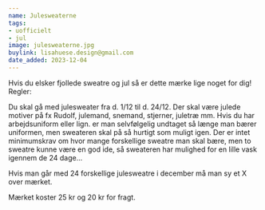 ```yaml
---
name: Julesweaterne
tags:
- uofficielt
- jul
image: julesweaterne.jpg
buylink: lisahuese.design@gmail.com
date_added: 2023-12-04
---
```

Hvis du elsker fjollede sweatre og jul så er dette mærke lige noget for dig!
Regler:

Du skal gå med julesweater fra d. 1/12 til d. 24/12. Der skal være julede motiver på fx Rudolf, julemand, snemand, stjerner, juletræ mm. Hvis du har arbejdsuniform eller lign. er man selvfølgelig undtaget så længe man bærer uniformen, men sweateren skal på så hurtigt som muligt igen. 
Der er intet minimumskrav om hvor mange forskellige sweatre man skal bære, men to sweatre kunne være en god ide, så sweateren har mulighed for en lille vask igennem de 24 dage...

Hvis man går med 24 forskellige julesweatre i december må man sy et X over mærket. 

Mærket koster 25 kr og 20 kr for fragt.


